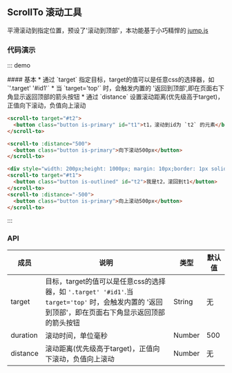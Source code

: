 ## ScrollTo 滚动工具

平滑滚动到指定位置，预设了'滚动到顶部'，本功能基于小巧精悍的 [jump.js](https://github.com/callmecavs/jump.js)

### 代码演示

::: demo
<summary>
  #### 基本
  * 通过 `target` 指定目标，target的值可以是任意css的选择器，如 `'.target' '#id1'`
  * 当 `target='top'` 时，会触发内置的 '返回到顶部',即在页面右下角显示返回顶部的箭头按钮
  * 通过 `distance` 设置滚动距离(优先级高于target)，正值向下滚动，负值向上滚动
</summary>

```html
<scroll-to target="#t2">
  <button class="button is-primary" id="t1">t1，滚动到id为 `t2` 的元素</button>
</scroll-to>

<scroll-to :distance="500">
  <button class="button is-primary">向下滚动500px</button>
</scroll-to>

<div style="width: 200px;height: 1000px; margin: 10px;border: 1px solid #ddd">长div</div>
<scroll-to target="#t1">
  <button class="button is-outlined" id="t2">我是t2，滚回到t1</button>
</scroll-to>
<scroll-to :distance="-500">
  <button class="button is-primary">向上滚动500px</button>
</scroll-to>
```
:::

### API

| 成员        | 说明           | 类型               | 默认值       |
|------------|----------------|--------------------|--------------|
| target  | 目标，target的值可以是任意css的选择器，如 `'.target' '#id1'`.当 `target='top'` 时，会触发内置的 '返回到顶部'，即在页面右下角显示返回顶部的箭头按钮  | String | 无    |
| duration | 滚动时间，单位毫秒 | Number | 500 |
| distance | 滚动距离(优先级高于target)，正值向下滚动，负值向上滚动 | Number | 无 |

<div style="width: 200px;height: 1000px;margin: 10px; "></div>


